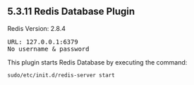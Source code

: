 ## 5.3.11 Redis Database Plugin

Redis Version: 2.8.4

<pre>
URL: 127.0.0.1:6379
No username & password
</pre>

This plugin starts Redis Database by executing the command:
<pre>
<code>sudo/etc/init.d/redis-server start</code>
</pre>
